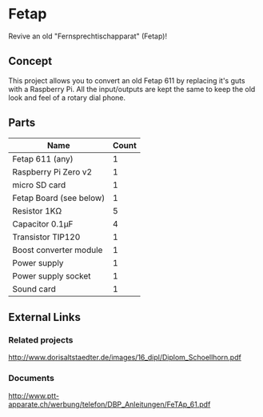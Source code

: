 # Fetap

Revive an old "Fernsprechtischapparat" (Fetap)!

## Concept

This project allows you to convert an old Fetap 611 by replacing it's guts with a Raspberry Pi. All the input/outputs are kept the same to keep the old look and feel of a rotary dial phone.

## Parts

| Name | Count |
|-|-|
|Fetap 611 (any)|1|
|Raspberry Pi Zero v2|1|
|micro SD card|1|
|Fetap Board (see below)|1|
|Resistor 1KΩ|5|
|Capacitor 0.1μF|4|
|Transistor TIP120|1|
|Boost converter module|1|
|Power supply|1|
|Power supply socket|1|
|Sound card|1|

## External Links 
### Related projects

http://www.dorisaltstaedter.de/images/16_dipl/Diplom_Schoellhorn.pdf

### Documents

http://www.ptt-apparate.ch/werbung/telefon/DBP_Anleitungen/FeTAp_61.pdf
